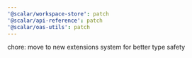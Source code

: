 ```yaml
---
'@scalar/workspace-store': patch
'@scalar/api-reference': patch
'@scalar/oas-utils': patch
---
```


chore: move to new extensions system for better type safety
